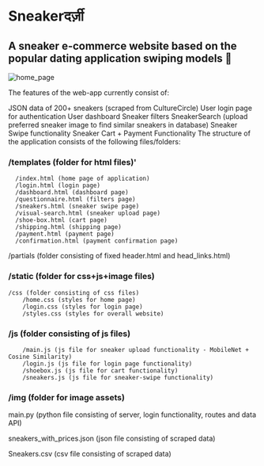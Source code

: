 # Sneakerदर्ज़ी  
## A sneaker e-commerce website based on the popular dating application swiping models 👟 

![home_page](SneakerDarziHome.jpg)

The features of the web-app currently consist of:

JSON data of 200+ sneakers (scraped from CultureCircle)
User login page for authentication
User dashboard 
Sneaker filters
SneakerSearch (upload preferred sneaker image to find similar sneakers in database)
Sneaker Swipe functionality 
Sneaker Cart + Payment Functionality
The structure of the application consists of the following files/folders:

### /templates (folder for html files)'
	  /index.html (home page of application)
	  /login.html (login page)
	  /dashboard.html (dashboard page)
	  /questionnaire.html (filters page)
	  /sneakers.html (sneaker swipe page)
	  /visual-search.html (sneaker upload page)
	  /shoe-box.html (cart page)
	  /shipping.html (shipping page)
	  /payment.html (payment page)
	  /confirmation.html (payment confirmation page)

/partials (folder consisting of fixed header.html and head_links.html)

### /static (folder for css+js+image files)
	/css (folder consisting of css files)
		/home.css (styles for home page)
		/login.css (styles for login page)
		/styles.css (styles for overall website)
### /js (folder consisting of js files)
		/main.js (js file for sneaker upload functionality - MobileNet + Cosine Similarity)
		/login.js (js file for login page functionality)
		/shoebox.js (js file for cart functionality)
		/sneakers.js (js file for sneaker-swipe functionality)
### /img (folder for image assets)

main.py (python file consisting of server, login functionality, routes and data API)

sneakers_with_prices.json (json file consisting of scraped data)

Sneakers.csv (csv file consisting of scraped data)
